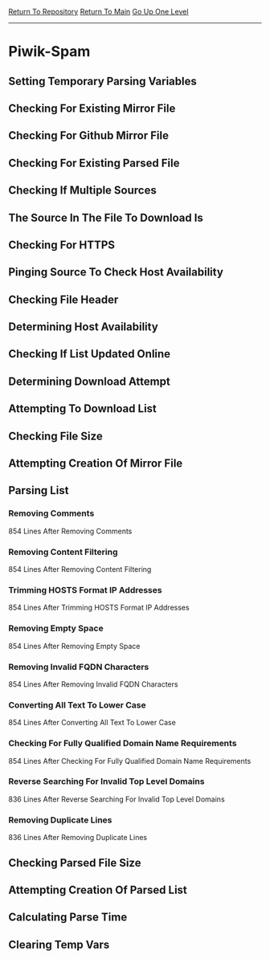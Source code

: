 [Return To Repository](https://github.com/deathbybandaid/piholeparser/)
[Return To Main](https://github.com/deathbybandaid/piholeparser/blob/master/RecentRunLogs/Mainlog.md)
[Go Up One Level](https://github.com/deathbybandaid/piholeparser/blob/master/RecentRunLogs/TopLevelScripts/30-Processing-External-Blacklists.md)
____________________________________
# Piwik-Spam
## Setting Temporary Parsing Variables
## Checking For Existing Mirror File
## Checking For Github Mirror File
## Checking For Existing Parsed File
## Checking If Multiple Sources
## The Source In The File To Download Is
## Checking For HTTPS
## Pinging Source To Check Host Availability
## Checking File Header
## Determining Host Availability
## Checking If List Updated Online
## Determining Download Attempt
## Attempting To Download List
## Checking File Size
## Attempting Creation Of Mirror File
## Parsing List
### Removing Comments
854 Lines After Removing Comments
### Removing Content Filtering
854 Lines After Removing Content Filtering
### Trimming HOSTS Format IP Addresses
854 Lines After Trimming HOSTS Format IP Addresses
### Removing Empty Space
854 Lines After Removing Empty Space
### Removing Invalid FQDN Characters
854 Lines After Removing Invalid FQDN Characters
### Converting All Text To Lower Case
854 Lines After Converting All Text To Lower Case
### Checking For Fully Qualified Domain Name Requirements
854 Lines After Checking For Fully Qualified Domain Name Requirements
### Reverse Searching For Invalid Top Level Domains
836 Lines After Reverse Searching For Invalid Top Level Domains
### Removing Duplicate Lines
836 Lines After Removing Duplicate Lines
## Checking Parsed File Size
## Attempting Creation Of Parsed List
## Calculating Parse Time
## Clearing Temp Vars
